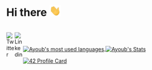 # Hi there  <img src="https://github.com/ABSphreak/ABSphreak/blob/master/gifs/Hi.gif" width="30px">
<br />

<a href="https://twitter.com/Imaqtpotatoe" target="_blank">
  <img align="left" alt="Twitter" width="22px" src="https://cdn.jsdelivr.net/npm/simple-icons@v3/icons/twitter.svg" />
</a>
<a href="https://www.linkedin.com/in/ayoub-abounakif-49b93819a/" target="_blank">
  <img align="left" alt="Linkedin" width="22px" src="https://cdn.jsdelivr.net/npm/simple-icons@v3/icons/linkedin.svg" />
</a>
<br /><br />
<a href="https://github.com/ayoubabounakif/">
  <img align="center" src="https://github-readme-stats.vercel.app/api/top-langs/?username=ayoubabounakif&layout=compact&theme=synthwave" alt="Ayoub's most used languages" />
</a>
<a href="https://github.com/ayoubabounakif/">
  <img align="center" height=200 width=450 src="https://github-readme-stats.vercel.app/api?username=ayoubabounakif&show_icons=true&theme=synthwave&count_private=true&include_all_commits=true&hide=stars" alt="Ayoub's Stats" />
</a>

[![42 Profile Card](https://1337-readme.vercel.app/api/profile?cursus=42cursus&dark=true&login=aabounak)](https://github.com/mohouyizme/1337-readme)

<!--
**0x1e0000/0x1e0000** is a ✨ _special_ ✨ repository because its `README.md` (this file) appears on your GitHub profile.

Here are some ideas to get you started:

- 🔭 I’m currently working on ...
- 🌱 I’m currently learning ...
- 👯 I’m looking to collaborate on ...
- 🤔 I’m looking for help with ...
- 💬 Ask me about ...
- 📫 How to reach me: ...
- 😄 Pronouns: ...
- ⚡ Fun fact: ...
-->
